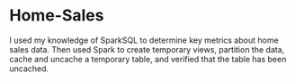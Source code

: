 # Home-Sales
I used my knowledge of SparkSQL to determine key metrics about home sales data. Then used Spark to create temporary views, partition the data, cache and uncache a temporary table, and verified that the table has been uncached.